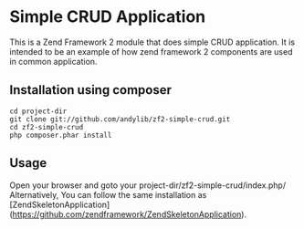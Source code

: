 Simple CRUD Application
=======================

This is a Zend Framework 2 module that does simple CRUD application. It is intended to be an example of how zend framework 2 components are used in common application.


Installation using composer
---------------------------

    cd project-dir
    git clone git://github.com/andylib/zf2-simple-crud.git
    cd zf2-simple-crud
    php composer.phar install


Usage
-----

Open your browser and goto your project-dir/zf2-simple-crud/index.php/ 
Alternatively, You can follow the same installation as [ZendSkeletonApplication] (https://github.com/zendframework/ZendSkeletonApplication).

